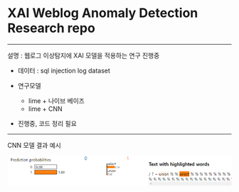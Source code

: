 # XAI Weblog Anomaly Detection Research repo

___
설명 : 웹로그 이상탐지에 XAI 모델을 적용하는 연구 진행중<br>

- 데이터 : sql injection log dataset

- 연구모델 
  - lime + 나이브 베이즈 
  - lime + CNN
  
- 진행중, 코드 정리 필요
---

CNN 모델 결과 예시

![진행결과](./output/result.PNG)


